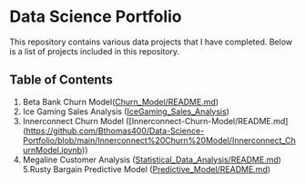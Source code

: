 # Data Science Portfolio

This repository contains various data projects that I have completed. Below is a list of projects included in this repository.

## Table of Contents
1. Beta Bank Churn Model([Churn_Model/README.md](https://github.com/Bthomas400/Data_projects_TripleTen/blob/eb15a0cf104e5598efaf26e123ee9e6d66188bd0/Churn_Model/README.md))
2. Ice Gaming Sales Analysis ([IceGaming_Sales_Analysis](https://github.com/Bthomas400/Data_projects_TripleTen/blob/4280802326e04876f2c3154ac75243fcbed8078b/Sales_Analysis/README.md)) 
3. Innerconnect Churn Model ([Innerconnect-Churn-Model/README.md] (https://github.com/Bthomas400/Data-Science-Portfolio/blob/main/Innerconnect%20Churn%20Model/Innerconnect_ChurnModel.ipynb)) 
4. Megaline Customer Analysis ([Statistical_Data_Analysis/README.md](https://github.com/Bthomas400/Data_projects_TripleTen/blob/eb15a0cf104e5598efaf26e123ee9e6d66188bd0/Statistical_Data_Analysis/README.md))
5.Rusty Bargain Predictive Model ([Predictive_Model/README.md](https://github.com/Bthomas400/Data_projects_TripleTen/blob/eb15a0cf104e5598efaf26e123ee9e6d66188bd0/Predictive_Model/README.md))
